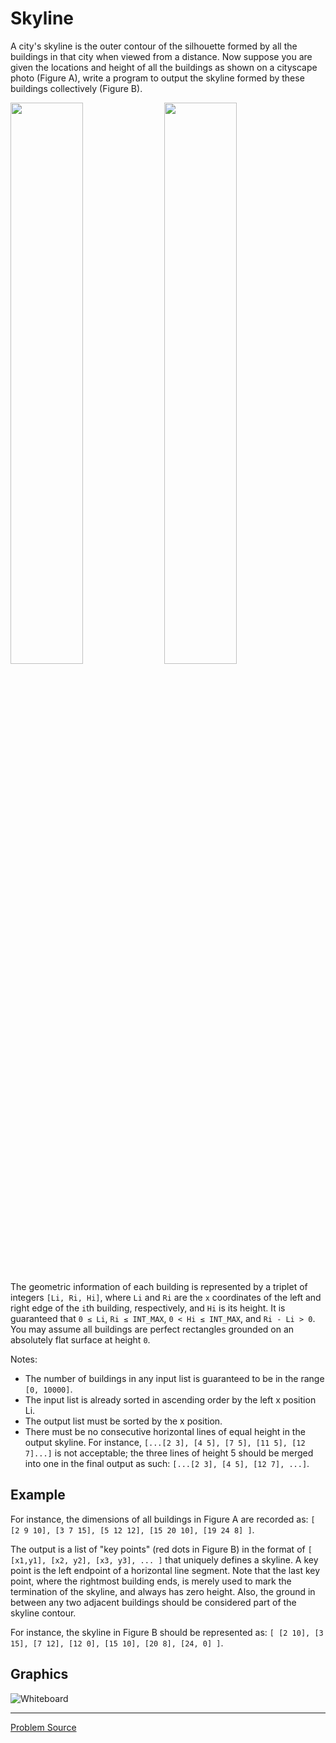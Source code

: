 # Skyline

A city's skyline is the outer contour of the silhouette formed by all the buildings in that city 
when viewed from a distance. Now suppose you are given the locations and height of all the buildings 
as shown on a cityscape photo (Figure A), write a program to output the skyline formed by these 
buildings collectively (Figure B).

<img src="https://user-images.githubusercontent.com/4989256/33266006-81e02094-d37c-11e7-9880-48485cc3b093.png" width="48%"></img>
<img src="https://user-images.githubusercontent.com/4989256/33266397-25fc27f8-d37e-11e7-94ba-a740daf5b74d.png" width="48%"></img>

The geometric information of each building is represented by a triplet of integers `[Li, Ri, Hi]`, 
where `Li` and `Ri` are the `x` coordinates of the left and right edge of the `i`th building, 
respectively, and `Hi` is its height. It is guaranteed that `0 ≤ Li`, `Ri ≤ INT_MAX`, 
`0 < Hi ≤ INT_MAX`, and `Ri - Li > 0`. You may assume all buildings are perfect rectangles grounded
on an absolutely flat surface at height `0`.

Notes:

+ The number of buildings in any input list is guaranteed to be in the range `[0, 10000]`.
+ The input list is already sorted in ascending order by the left x position Li.
+ The output list must be sorted by the x position.
+ There must be no consecutive horizontal lines of equal height in the output skyline. For instance, `[...[2 3], [4 5], [7 5], [11 5], [12 7]...]` is not acceptable; the three lines of height 5 should be merged into one in the final output as such: `[...[2 3], [4 5], [12 7], ...]`.

Example
-------

For instance, the dimensions of all buildings in Figure A are recorded as: 
`[ [2 9 10], [3 7 15], [5 12 12], [15 20 10], [19 24 8] ]`.

The output is a list of "key points" (red dots in Figure B) in the format of 
`[ [x1,y1], [x2, y2], [x3, y3], ... ]` that uniquely defines a skyline. A key point is the left 
endpoint of a horizontal line segment. Note that the last key point, where the rightmost building 
ends, is merely used to mark the termination of the skyline, and always has zero height. Also, the 
ground in between any two adjacent buildings should be considered part of the skyline contour.

For instance, the skyline in Figure B should be represented as: 
`[ [2 10], [3 15], [7 12], [12 0], [15 10], [20 8], [24, 0] ]`.

Graphics
--------

![Whiteboard](https://user-images.githubusercontent.com/4989256/33266161-0d8fe552-d37d-11e7-8cd9-b0d7edfa0f8f.png)

---

[Problem Source](https://leetcode.com/problems/the-skyline-problem/description/)
